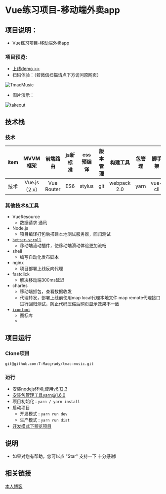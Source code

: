 # Vue练习项目-移动端外卖app

## 项目说明：

- Vue练习项目-移动端外卖app

<a id="demo"></a> 
### 项目预览:

- [上线demo >>](http://47.106.183.192:443)
- 扫码体验：（若微信扫描请点下方访问原网页）

![TmacMusic](https://raw.githubusercontent.com/T-Macgrady/imgs/master/takeout/code.png)

- 图片演示：

![takeout](https://raw.githubusercontent.com/T-Macgrady/imgs/master/takeout/takeout.jpg)

## 技术栈

### 技术

|  item   |   MVVM框架   | 前端路由  | js新标准|   css 预编译 |版本管理 |构建工具 | 包管理|脚手架|
| :---: | :---------: |:------: |:------: |:------: |:------: |:------: |:------: |:------: |
|  技术   |    Vue.js（2.x） |Vue Router | ES6|  stylus |git |webpack 2.0 | yarn|vue-cli|

### 其他技术&工具

* VueResource
	*  数据请求 通讯
* Node.js
 	*  项目编译打包后搭建本地测试服务器，回归测试
* [`better-scroll`](https://github.com/T-Macgrady/better-scroll)
	*  移动端滚动插件，使移动端滑动体验更加流畅
* shell
	*  编写自动化发布脚本
* nginx
	*  项目部署上线反向代理
* fastclick
	*   解决移动端300ms延迟
* charles
	*  移动端抓包，查看数据收发
	*  代理转发，部署上线前使用map local代理本地文件 map remote代理接口进行回归测试，防止代码压缩后网页显示效果不一致
* [`iconfont`](http://www.iconfont.cn/) 
	*   图标库
	*  
## 项目运行

### Clone项目

``git@github.com:T-Macgrady/tmac-music.git``

### 运行

-  [安装nodejs环境,使用v6.12.3](https://nodejs.org/download/release/v6.12.3/)
-  [安装包管理工具yarn@1.6.0](https://yarn.bootcss.com/docs/install.html)
-  项目初始化 :  ``yarn / yarn install``
-  启动项目
	- 开发模式 :  ``yarn run dev``
    - 生产模式 :  ``yarn run dist``
-  [开发模式下预览项目](http://localhost:80/)

## 说明

- 如果对您有帮助，您可以点 "Star" 支持一下 十分感谢!

## 相关链接

[本人博客 ](#) 


